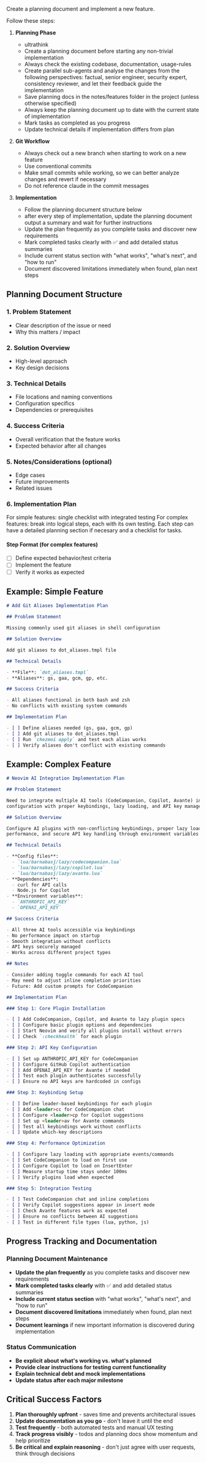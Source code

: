 Create a planning document and implement a new feature.

Follow these steps:

1. **Planning Phase**
   - ultrathink
   - Create a planning document before starting any non-trivial implementation
   - Always check the existing codebase, documentation, usage-rules
   - Create parallel sub-agents and analyse the changes from the following
     perspectives: factual, senior engineer, security expert, consistency
     reviewer, and let their feedback guide the implementation
   - Save planning docs in the notes/features folder in the project (unless
     otherwise specified)
   - Always keep the planning document up to date with the current state of
     implementation
   - Mark tasks as completed as you progress
   - Update technical details if implementation differs from plan

2. **Git Workflow**
   - Always check out a new branch when starting to work on a new feature
   - Use conventional commits
   - Make small commits while working, so we can better analyze changes and
     revert if necessary
   - Do not reference claude in the commit messages

3. **Implementation**
   - Follow the planning document structure below
   - after every step of implementation, update the planning document output a
     summary and wait for further instructions
   - Update the plan frequently as you complete tasks and discover new
     requirements
   - Mark completed tasks clearly with ✅ and add detailed status summaries
   - Include current status section with "what works", "what's next", and "how
     to run"
   - Document discovered limitations immediately when found, plan next steps

## Planning Document Structure

### 1. Problem Statement

- Clear description of the issue or need
- Why this matters / impact

### 2. Solution Overview

- High-level approach
- Key design decisions

### 3. Technical Details

- File locations and naming conventions
- Configuration specifics
- Dependencies or prerequisites

### 4. Success Criteria

- Overall verification that the feature works
- Expected behavior after all changes

### 5. Notes/Considerations (optional)

- Edge cases
- Future improvements
- Related issues

### 6. Implementation Plan

For simple features: single checklist with integrated testing For complex
features: break into logical steps, each with its own testing. Each step can
have a detailed planning section if necesary and a checklist for tasks.

#### Step Format (for complex features)

- [ ] Define expected behavior/test criteria
- [ ] Implement the feature
- [ ] Verify it works as expected

## Example: Simple Feature

```markdown
# Add Git Aliases Implementation Plan

## Problem Statement

Missing commonly used git aliases in shell configuration

## Solution Overview

Add git aliases to dot_aliases.tmpl file

## Technical Details

- **File**: `dot_aliases.tmpl`
- **Aliases**: gs, gaa, gcm, gp, etc.

## Success Criteria

- All aliases functional in both bash and zsh
- No conflicts with existing system commands

## Implementation Plan

- [ ] Define aliases needed (gs, gaa, gcm, gp)
- [ ] Add git aliases to dot_aliases.tmpl
- [ ] Run `chezmoi apply` and test each alias works
- [ ] Verify aliases don't conflict with existing commands
```

## Example: Complex Feature

```markdown
# Neovim AI Integration Implementation Plan

## Problem Statement

Need to integrate multiple AI tools (CodeCompanion, Copilot, Avante) into Neovim
configuration with proper keybindings, lazy loading, and API key management

## Solution Overview

Configure AI plugins with non-conflicting keybindings, proper lazy loading for
performance, and secure API key handling through environment variables

## Technical Details

- **Config files**:
  - `lua/barnabasj/lazy/codecompanion.lua`
  - `lua/barnabasj/lazy/copilot.lua`
  - `lua/barnabasj/lazy/avante.lua`
- **Dependencies**:
  - curl for API calls
  - Node.js for Copilot
- **Environment variables**:
  - `ANTHROPIC_API_KEY`
  - `OPENAI_API_KEY`

## Success Criteria

- All three AI tools accessible via keybindings
- No performance impact on startup
- Smooth integration without conflicts
- API keys securely managed
- Works across different project types

## Notes

- Consider adding toggle commands for each AI tool
- May need to adjust inline completion priorities
- Future: Add custom prompts for CodeCompanion

## Implementation Plan

### Step 1: Core Plugin Installation

- [ ] Add CodeCompanion, Copilot, and Avante to lazy plugin specs
- [ ] Configure basic plugin options and dependencies
- [ ] Start Neovim and verify all plugins install without errors
- [ ] Check `:checkhealth` for each plugin

### Step 2: API Key Configuration

- [ ] Set up ANTHROPIC_API_KEY for CodeCompanion
- [ ] Configure GitHub Copilot authentication
- [ ] Add OPENAI_API_KEY for Avante if needed
- [ ] Test each plugin authenticates successfully
- [ ] Ensure no API keys are hardcoded in configs

### Step 3: Keybinding Setup

- [ ] Define leader-based keybindings for each plugin
- [ ] Add <leader>cc for CodeCompanion chat
- [ ] Configure <leader>cp for Copilot suggestions
- [ ] Set up <leader>av for Avante commands
- [ ] Test all keybindings work without conflicts
- [ ] Update which-key descriptions

### Step 4: Performance Optimization

- [ ] Configure lazy loading with appropriate events/commands
- [ ] Set CodeCompanion to load on first use
- [ ] Configure Copilot to load on InsertEnter
- [ ] Measure startup time stays under 100ms
- [ ] Verify plugins load when expected

### Step 5: Integration Testing

- [ ] Test CodeCompanion chat and inline completions
- [ ] Verify Copilot suggestions appear in insert mode
- [ ] Check Avante features work as expected
- [ ] Ensure no conflicts between AI suggestions
- [ ] Test in different file types (lua, python, js)
```

## Progress Tracking and Documentation

### Planning Document Maintenance

- **Update the plan frequently** as you complete tasks and discover new
  requirements
- **Mark completed tasks clearly** with ✅ and add detailed status summaries
- **Include current status section** with "what works", "what's next", and "how
  to run"
- **Document discovered limitations** immediately when found, plan next steps
- **Document learnings** if new important information is discovered during
  implementation

### Status Communication

- **Be explicit about what's working vs. what's planned**
- **Provide clear instructions for testing current functionality**
- **Explain technical debt and mock implementations**
- **Update status after each major milestone**

## Critical Success Factors

1. **Plan thoroughly upfront** - saves time and prevents architectural issues
2. **Update documentation as you go** - don't leave it until the end
3. **Test frequently** - both automated tests and manual UX testing
4. **Track progress visibly** - todos and planning docs show momentum and help
   prioritize
5. **Be critical and explain reasoning** - don't just agree with user requests,
   think through decisions
